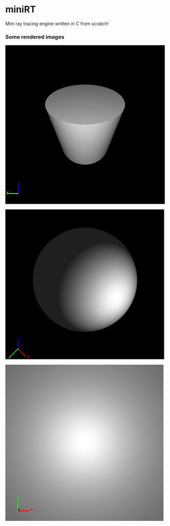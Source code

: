 # miniRT
Mini ray tracing engine written in C from scratch!

### Some rendered images

![picture alt](rendered_images/cylinder.png "hello world!")

![picture alt](rendered_images/sphere.png "hello world!")

![picture alt](rendered_images/plane.png "hello world!")
